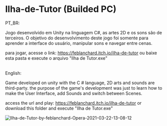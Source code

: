 # Ilha-de-Tutor (Builded PC)

PT_BR:

Jogo desenvolvido em Unity na linguagem C#, as artes 2D e os sons são de terceiros.
O objetivo do desenvolvimento deste jogo foi somente para aprender a interface do usuário, manipular sons e navegar entre cenas.

para jogar, acesse o link: https://feblanchard.itch.io/ilha-de-tutor
ou baixe esta pasta e execute o arquivo "Ilha de Tutor.exe"
<br></br>

English:

Game developed on unity with the C # language, 2D arts and sounds are third-party.
the purpose of the game's development was just to learn how to make the User Interface, add Sounds and switch between Scenes.

access the url and play: https://feblanchard.itch.io/ilha-de-tutor
or download this folder and execute "Ilha de Tutor.exe" 

![Ilha-de-Tutor-by-feblanchard-Opera-2021-03-22-13-08-12](https://user-images.githubusercontent.com/59889267/112021397-04ba7c00-8b10-11eb-9367-8d120dbc7a3e.gif)

<br></br>



